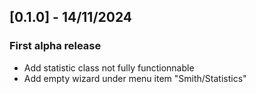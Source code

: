 ## [0.1.0] - 14/11/2024
### First alpha release
- Add statistic class not fully functionnable
- Add empty wizard under menu item "Smith/Statistics"